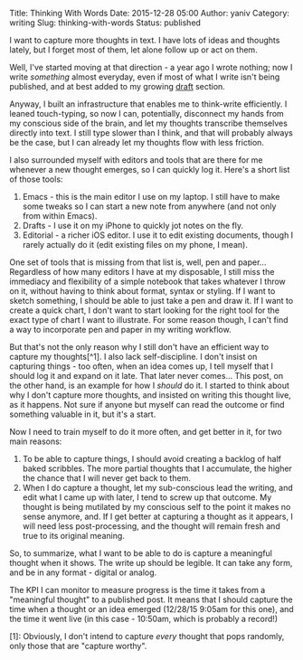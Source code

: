 Title: Thinking With Words
Date: 2015-12-28 05:00
Author: yaniv
Category: writing
Slug: thinking-with-words
Status: published

I want to capture more thoughts in text. I have lots of ideas and
thoughts lately, but I forget most of them, let alone follow up or act
on them.

Well, I've started moving at that direction - a year ago I wrote
nothing; now I write *something* almost everyday, even if most of what I
write isn't being published, and at best added to my growing
[draft](http://prodissues.com/drafts/) section.

Anyway, I built an infrastructure that enables me to think-write
efficiently. I leaned touch-typing, so now I can, potentially,
disconnect my hands from my conscious side of the brain, and let my
thoughts transcribe themselves directly into text. I still type slower
than I think, and that will probably always be the case, but I can
already let my thoughts flow with less friction.

I also surrounded myself with editors and tools that are there for me
whenever a new thought emerges, so I can quickly log it. Here's a short
list of those tools:

1.  Emacs - this is the main editor I use on my laptop. I still have to
    make some tweaks so I can start a new note from anywhere (and not
    only from within Emacs).
2.  Drafts - I use it on my iPhone to quickly jot notes on the fly.
3.  Editorial - a richer iOS editor. I use it to edit existing
    documents, though I rarely actually do it (edit existing files on my
    phone, I mean).

One set of tools that is missing from that list is, well, pen and
paper... Regardless of how many editors I have at my disposable, I still
miss the immediacy and flexibility of a simple notebook that takes
whatever I throw on it, without having to think about format, syntax or
styling. If I want to sketch something, I should be able to just take a
pen and draw it. If I want to create a quick chart, I don't want to
start looking for the right tool for the exact type of chart I want to
illustrate. For some reason though, I can't find a way to incorporate
pen and paper in my writing workflow.

But that's not the only reason why I still don't have an efficient way
to capture my thoughts[^1]. I also lack self-discipline. I don't insist on capturing things - too often, when an
idea comes up, I tell myself that I should log it and expand on it late.
That later never comes... This post, on the other hand, is an example
for how I *should* do it. I started to think about why I don't capture
more thoughts, and insisted on writing this thought live, as it happens.
Not sure if anyone but myself can read the outcome or find something
valuable in it, but it's a start.

Now I need to train myself to do it more often, and get better in it,
for two main reasons:

1.  To be able to capture things, I should avoid creating a backlog of
    half baked scribbles. The more partial thoughts that I accumulate,
    the higher the chance that I will never get back to them.
2.  When I do capture a thought, let my sub-conscious lead the writing,
    and edit what I came up with later, I tend to screw up that outcome.
    My thought is being mutilated by my conscious self to the point it
    makes no sense anymore, and. If I get better at capturing a thought
    as it appears, I will need less post-processing, and the thought
    will remain fresh and true to its original meaning.

So, to summarize, what I want to be able to do is capture a meaningful
thought when it shows. The write up should be legible. It can take any
form, and be in any format - digital or analog.

The KPI I can monitor to measure progress is the time it takes from a
"meaningful thought" to a published post. It means that I should capture
the time when a thought or an idea emerged (12/28/15 9:05am for this
one), and the time it went live (in this case - 10:50am, which is
probably a record!)

[1]: Obviously, I don't intend to capture *every* thought that pops randomly,
only those that are "capture worthy".
